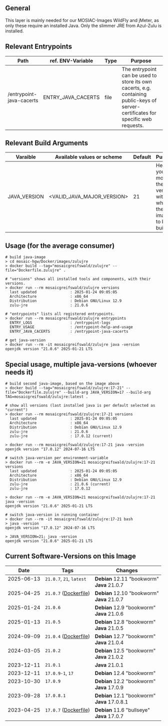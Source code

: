 ## General
This layer is mainly needed for our MOSIAC-Images WildFly and jMeter, as only these require an installed Java.
Only the slimmer JRE from Azul-Zulu is installed.


## Relevant Entrypoints
| Path                     | ref. ENV-Variable  | Type | Purpose                                                                                                                            |
|--------------------------|--------------------|------|------------------------------------------------------------------------------------------------------------------------------------|
| /entrypoint-java-cacerts | ENTRY_JAVA_CACERTS | file | The entrypoint can be used to store its own cacerts, e.g. containing public-keys of server-certificates for specific web requests. |


## Relevant Build Arguments
| Varaible     | Available values or scheme   | Default | Purpose                                                                   |
|--------------|------------------------------|---------|---------------------------------------------------------------------------|
| JAVA_VERSION | \<VALID_JAVA_MAJOR_VERSION\> | 21      | Here you can modify the java version with which the image is to be built. |


## Usage (for the average consumer)
```shell
# build java-image
> cd mosaic-hgw/Docker/images/zulujre
> docker build --tag="mosaicgreifswald/zulujre" --file="Dockerfile.zulujre" .

# "versions" shows all installed tools and components, with their versions.
> docker run --rm mosaicgreifswald/zulujre versions
  last updated               : 2025-01-24 09:05:05
  Architecture               : x86_64
  Distribution               : Debian GNU/Linux 12.9
  zulu-jre                   : 21.0.6
  
# "entrypoints" lists all registered entrypoints.
> docker run --rm mosaicgreifswald/zulujre entrypoints
  ENTRY_LOGS                 : /entrypoint-logs
  ENTRY_USAGE                : /entrypoint-help-and-usage
  ENTRY_JAVA_CACERTS         : /entrypoint-java-cacerts

# get java-version
> docker run --rm -it mosaicgreifswald/zulujre java -version
openjdk version "21.0.6" 2025-01-21 LTS
```

## Special usage, multiple java-versions (whoever needs it)
```shell
# build second java-image, based on the image above
> docker build --tag="mosaicgreifswald/zulujre:17-21" --file="Dockerfile.zulujre" --build-arg JAVA_VERSION=17 --build-arg TAG=mosaicgreifswald/zulujre:latest .

# show all versions (last installed java is per default selected as "current") 
> docker run --rm mosaicgreifswald/zulujre:17-21 versions
  last updated               : 2025-01-24 09:05:05
  Architecture               : x86_64
  Distribution               : Debian GNU/Linux 12.9
  zulu-jre                   : 21.0.6
  zulu-jre                   : 17.0.12 (current)

> docker run --rm mosaicgreifswald/zulujre:17-21 java -version
openjdk version "17.0.12" 2024-07-16 LTS

# switch java-version per environment-variable
> docker run --rm -e JAVA_VERSION=21 mosaicgreifswald/zulujre:17-21 versions
  last updated               : 2025-01-24 09:05:05
  Architecture               : x86_64
  Distribution               : Debian GNU/Linux 12.9
  zulu-jre                   : 21.0.6 (current)
  zulu-jre                   : 17.0.12

> docker run --rm -e JAVA_VERSION=21 mosaicgreifswald/zulujre:17-21 java -version
openjdk version "21.0.6" 2025-01-21 LTS

# switch java-version in running container
> docker run --rm -it mosaicgreifswald/zulujre:17-21 bash
> java -version
openjdk version "17.0.12" 2024-07-16 LTS

> JAVA_VERSION=21; java -version
openjdk version "21.0.6" 2025-01-21 LTS
```

## Current Software-Versions on this Image
| Date               | Tags                                                                                                                                                                | Changes                                         |
|--------------------|------------------------------------------------------------------------------------------------------------------------------------------------------|-------------------------------------------------|
| 2025-06-13<br><br> | `21.0.7`, `21`, `latest`<br><br>                                                                                                                     | **Debian** 12.11 "bookworm"<br>**Java** 21.0.7  |
| 2025-04-25<br><br> | `21.0.7` ([Dockerfile](https://github.com/mosaic-hgw/Docker/blob/5a4e7537aa5a67634c13662101f5f6ca44ac30d2/image/zulujre/Dockerfile.zulujre))<br><br> | **Debian** 12.10 "bookworm"<br>**Java** 21.0.7  |
| 2025-01-24<br><br> | `21.0.6` <br><br>                                                                                                                                                   | **Debian** 12.9 "bookworm"<br>**Java** 21.0.6   |
| 2025-01-13<br><br> | `21.0.5`<br><br>                                                                                                                                                    | **Debian** 12.8 "bookworm"<br>**Java** 21.0.5   |
| 2024-09-09<br><br> | `21.0.4` ([Dockerfile](https://github.com/mosaic-hgw/Docker/blob/081d44affc8e3048c38689d3e2780ad777b915f5/image/zulujre/Dockerfile.zulujre))<br><br>                | **Debian** 12.7 "bookworm"<br>**Java** 21.0.4   |
| 2024-03-05<br><br> | `21.0.2`<br><br>                                                                                                                                                    | **Debian** 12.5 "bookworm"<br>**Java** 21.0.2   |
| 2023-12-11         | `21.0.1`                                                                                                                                                            | **Java** 21.0.1                                 |
| 2023-12-11         | `17.0.9-1`, `17`                                                                                                                                                    | **Debian** 12.4 "bookworm"                      |
| 2023-10-30<br><br> | `17.0.9`<br><br>                                                                                                                                                    | **Debian** 12.2 "bookworm"<br>**Java** 17.0.9   |
| 2023-09-28<br><br> | `17.0.8.1`<br><br>                                                                                                                                                  | **Debian** 12.1 "bookworm"<br>**Java** 17.0.8.1 |
| 2023-04-25<br><br> | `17.0.7` ([Dockerfile](https://github.com/mosaic-hgw/Docker/blob/3441209dd6b8ef2892a6e264ad58898c805e0114/image/java/Dockerfile.jre.zulu))<br><br>                  | **Debian** 11.6 "bullseye"<br>**Java** 17.0.7   |
